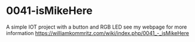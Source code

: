 # 0041-isMikeHere
A simple IOT project with a button and RGB LED
see my webpage for more information https://williamkommritz.com/wiki/index.php/0041_-_isMikeHere

